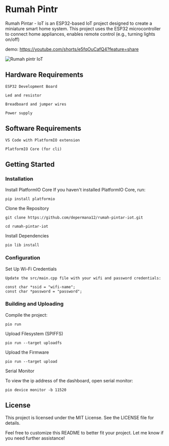 # Rumah Pintr

Rumah Pintar - IoT is an ESP32-based IoT project designed to create a miniature smart home system. This project uses the ESP32 microcontroller to connect home appliances, enables remote control (e.g., turning lights on/off)

demo: https://youtube.com/shorts/e5fqOuCafQ4?feature=share

![Rumah pintr IoT](https://imgur.com/s8s5gi1h.jpg)

## Hardware Requirements

    ESP32 Development Board

    Led and resistor

    Breadboard and jumper wires

    Power supply

## Software Requirements

    VS Code with PlatformIO extension

    PlatformIO Core (for cli)

## Getting Started

### Installation

Install PlatformIO Core
If you haven't installed PlatformIO Core, run:

    pip install platformio

Clone the Repository

    git clone https://github.com/depermana12/rumah-pintar-iot.git

    cd rumah-pintar-iot

Install Dependencies

    pio lib install

### Configuration

Set Up Wi-Fi Credentials

    Update the src/main.cpp file with your wifi and password credentials:

    const char *ssid = "wifi-name";
    const char *password = "password";

### Building and Uploading

Compile the project:

    pio run

Upload Filesystem (SPIFFS)

    pio run --target uploadfs

Upload the Firmware

    pio run --target upload

Serial Monitor

To view the ip address of the dashboard, open serial monitor:

    pio device monitor -b 11520

## License

This project is licensed under the MIT License. See the LICENSE file for details.

Feel free to customize this README to better fit your project. Let me know if you need further assistance!
